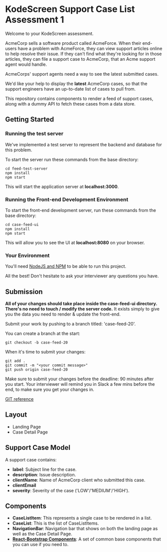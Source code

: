 # KodeScreen Support Case List Assessment 1

Welcome to your KodeScreen assessment. 

AcmeCorp sells a software product called AcmeForce. When their end-users have a problem with AcmeForce, they can view support articles online to help resolve their issue. If they can't find what they're looking for in those articles, they can file a support case to AcmeCorp, that an Acme support agent would handle.

AcmeCorps' support agents need a way to see the latest submitted cases.

We'd like your help to display the **latest** AcmeCorp cases, so that the support engineers have an up-to-date list of cases to pull from. 

This repository contains components to render a feed of support cases, along with a dummy API to fetch these cases from a data store. 


## Getting Started
### Running the test server
We've implemented a test server to represent the backend and database for this problem. 

To start the server run these commands from the base directory:
```
cd feed-test-server
npm install
npm start
```
This will start the application server at **localhost:3000**.

### Running the Front-end Development Environment

To start the front-end development server, run these commands from the base directory:
```
cd case-feed-ui
npm install
npm start
```
This will allow you to see the UI at **localhost:8080** on your browser.

### Your Environment
You'll need [NodeJS and NPM](https://www.npmjs.com/get-npm) to be able to run this project. 

All the best! Don't hesitate to ask your interviewer any questions you have.

## Submission
**All of your changes should take place inside the case-feed-ui directory. There's no need to touch / modify the server code.** It exists simply to give you the data you need to render & update the front-end.

Submit your work by pushing to a branch titled: 'case-feed-20'.

You can create a branch at the start:
```
git checkout -b case-feed-20 
```
When it's time to submit your changes: 
```
git add .
git commit -m "<your commit message>"
git push origin case-feed-20
```
Make sure to submit your changes before the deadline: 90 minutes after you start. Your interviewer will remind you in Slack a few mins before the end, to make sure you get your changes in.

[GIT reference](https://git-scm.com/docs)

## Layout
* Landing Page
* Case Detail Page

## Support Case Model
A support case contains: 
* **label**: Subject line for the case.
* **description**: Issue description.
* **clientName**: Name of AcmeCorp client who submitted this case.
* **clientEmail**
* **severity**: Severity of the case ('LOW'/'MEDIUM'/'HIGH').

## Components
* **CaseListItem**: This represents a single case to be rendered in a list.
* **CaseList**: This is the list of CaseListItems.
* **NavigationBar**: Navigation bar that shows on both the landing page as well as the Case Detail Page.
* [**React-Bootstrap Components**](https://react-bootstrap.github.io/components/alerts/): A set of common base components that you can use if you need to.
